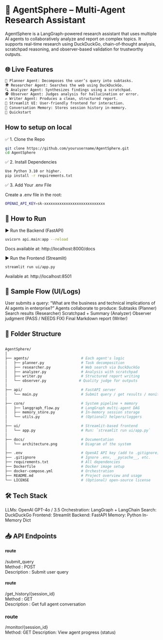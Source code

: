 # 📘 AgentSphere – Multi-Agent Research Assistant

AgentSphere is a LangGraph-powered research assistant that uses multiple AI agents to collaboratively analyze and report on complex topics. It supports real-time research using DuckDuckGo, chain-of-thought analysis, scratchpad reasoning, and observer-based validation for trustworthy outputs.

## 🌐 Live Features
```bash
🧠 Planner Agent: Decomposes the user’s query into subtasks.
🌍 Researcher Agent: Searches the web using DuckDuckGo.
🔍 Analyzer Agent: Synthesizes findings using a scratchpad.
🕵️ Observer Agent: Judges analysis for hallucination or error.
✍️ Writer Agent: Produces a clean, structured report.
📜 Streamlit UI: User-friendly frontend for interaction.
🔁 Conversation Memory: Stores session history in-memory.
🚀 Quickstart
```

## How to setup on local
✅ 1. Clone the Repo
```bash
git clone https://github.com/yourusername/AgentSphere.git
cd AgentSphere
```

✅ 2. Install Dependencies
```bash
Use Python 3.10 or higher.
pip install -r requirements.txt
```
✅ 3. Add Your .env File

Create a .env file in the root:
```bash
OPENAI_API_KEY=sk-xxxxxxxxxxxxxxxxxxxxxxxxxxxx
```

## 🧪 How to Run
▶️ Run the Backend (FastAPI)
```bash
uvicorn api.main:app --reload
```
Docs available at: http://localhost:8000/docs

▶️ Run the Frontend (Streamlit)
```bash
streamlit run ui/app.py
```
Available at: http://localhost:8501

## 🧠 Sample Flow (UI/Logs)

User submits a query:
“What are the business and technical implications of AI agents in enterprise?”
Agents collaborate to produce:
Subtasks (Planner)
Search results (Researcher)
Scratchpad + Summary (Analyzer)
Observer judgment (PASS / NEEDS FIX)
Final Markdown report (Writer)

## 🧱 Folder Structure
```bash

AgentSphere/
│
├── agents/                        # Each agent's logic
│   ├── planner.py                 # Task decomposition
│   ├── researcher.py              # Web search via DuckDuckGo
│   ├── analyzer.py                # Analysis with scratchpad
│   ├── writer.py                  # Structured report writing
│   └── observer.py               # Quality judge for outputs
│
├── api/                           # FastAPI server
│   └── main.py                    # Submit query / get results / monitor
│
├── core/                          # System pipeline + memory
│   ├── langgraph_flow.py          # LangGraph multi-agent DAG
│   ├── memory_store.py            # In-memory session storage
│   └── utils.py                   # (Optional) helpers/loggers
│
├── ui/                            # Streamlit-based frontend
│   └── app.py                     # Run: `streamlit run ui/app.py`
│
├── docs/                          # Documentation
│   └── architecture.png           # Diagram of the system
│
├── .env                           # OpenAI API key (add to .gitignore)
├── .gitignore                     # Ignore .env, __pycache__, etc.
├── requirements.txt               # All dependencies
├── Dockerfile                     # Docker image setup
├── docker-compose.yml             # Orchestration
├── README.md                      # Project overview and usage
└── LICENSE                        # (Optional) open-source license

```
## 🛠️ Tech Stack
LLMs: OpenAI GPT-4o / 3.5
Orchestration: LangGraph + LangChain
Search: DuckDuckGo
Frontend: Streamlit
Backend: FastAPI
Memory: Python In-Memory Dict

## 📥 API Endpoints
#### route
/submit_query	
Method : POST	
Description : Submit user query

#### route
/get_history/{session_id}	
Method : GET	
Description : Get full agent conversation

### route
/monitor/{session_id}	
Method: GET	
Description: View agent progress (status)